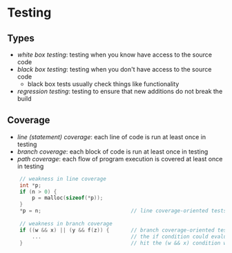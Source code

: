 # Testing

## Types

- *white box testing*: testing when you know have access to the source code
- *black box testing*: testing when you don't have access to the source code
  - black box tests usually check things like functionality
- *regression testing*: testing to ensure that new additions do not break the build

## Coverage

- *line (statement) coverage*: each line of code is run at least once in testing
- *branch coverage*: each block of code is run at least once in testing
- *path coverage*: each flow of program execution is covered at least once in testing

```C
    // weakness in line coverage
    int *p;
    if (n > 0) {
        p = malloc(sizeof(*p));
    }
    *p = n;                             // line coverage-oriented tests would not test what happens if malloc failed
    
    // weakness in branch coverage
    if ((w && x) || (y && f(z)) {       // branch coverage-oriented tests would not check all of the possible ways
        ...                             // the if condition could evaluate to true. for example, tests might only
    }                                   // hit the (w && x) condition without covering the (y && f(z)) condition etc...
```

